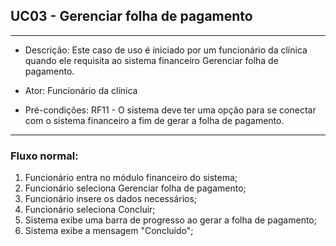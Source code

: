 ## UC03 - Gerenciar folha de pagamento
---
- Descrição: Este caso de uso é iniciado por um funcionário da clínica quando ele requisita ao sistema financeiro Gerenciar folha de pagamento.

- Ator: Funcionário da clínica

- Pré-condições: RF11 - O sistema deve ter uma opção para se conectar com o sistema financeiro a fim de gerar a folha de pagamento.

---
### Fluxo normal:  
  1. Funcionário entra no módulo financeiro do sistema;  
  2. Funcionário seleciona Gerenciar folha de pagamento; 
  3. Funcionário insere os dados necessários;
  4. Funcionário seleciona Concluir;
  5. Sistema exibe uma barra de progresso ao gerar a folha de pagamento;
  6. Sistema exibe a mensagem "Concluído";